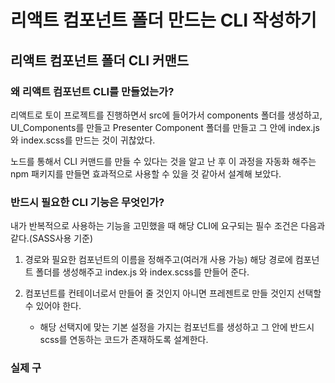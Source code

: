 # 리액트 컴포넌트 폴더 만드는 CLI 작성하기

## 리액트 컴포넌트 폴더 CLI 커맨드

### 왜 리액트 컴포넌트 CLI를 만들었는가? 

 리액트로 토이 프로젝트를 진행하면서 src에 들어가서 components 폴더를 생성하고, UI\_Components를 만들고 Presenter Component 폴더를 만들고 그 안에 index.js 와 index.scss를 만드는 것이 귀찮았다. 

노드를 통해서 CLI 커맨드를 만들 수 있다는 것을 알고 난 후 이 과정을 자동화 해주는 npm 패키지를 만들면 효과적으로 사용할 수 있을 것 같아서 설계해 보았다.

### 반드시 필요한 CLI 기능은 무엇인가?

 내가 반복적으로 사용하는 기능을 고민했을 때 해당 CLI에 요구되는 필수 조건은 다음과 같다.\(SASS사용 기준\) 

1. 경로와 필요한 컴포넌트의 이름을 정해주고\(여러개 사용 가능\) 해당 경로에 컴포넌트 폴더를 생성해주고 index.js 와 index.scss를 만들어 준다.
2. 컴포넌트를 컨테이너로서 만들어 줄 것인지 아니면 프레젠트로 만들 것인지 선택할 수 있어야 한다.

   * 해당 선택지에 맞는 기본 설정을 가지는 컴포넌트를 생성하고 그 안에 반드시 scss를 연동하는 코드가 존재하도록 설계한다.

### 실제 구

